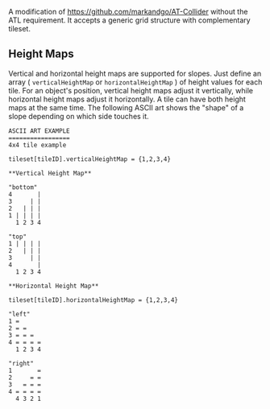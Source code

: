 A modification of https://github.com/markandgo/AT-Collider without the ATL requirement.
It accepts a generic grid structure with complementary tileset.

## Height Maps

Vertical and horizontal height maps are supported for slopes. Just define an array ( `verticalHeightMap` or `horizontalHeightMap` ) of height values for each tile. For an object's position, vertical height maps adjust it vertically, while horizontal height maps adjust it horizontally. A tile can have both height maps at the same time. The following ASCII art shows the "shape" of a slope depending on which side touches it.

````
ASCII ART EXAMPLE
=================
4x4 tile example

tileset[tileID].verticalHeightMap = {1,2,3,4}

**Vertical Height Map**

"bottom"
4       |
3     | |
2   | | |
1 | | | |
  1 2 3 4

"top"
1 | | | |
2   | | |
3     | |
4       |
  1 2 3 4

**Horizontal Height Map**

tileset[tileID].horizontalHeightMap = {1,2,3,4}

"left"
1 =
2 = =
3 = = =
4 = = = =
  1 2 3 4

"right"
1       =
2     = =
3   = = =
4 = = = =
  4 3 2 1
````